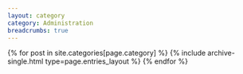 ```yaml
---
layout: category
category: Administration
breadcrumbs: true
---
```


{% for post in site.categories[page.category] %} {% include archive-single.html type=page.entries_layout %} {% endfor %}